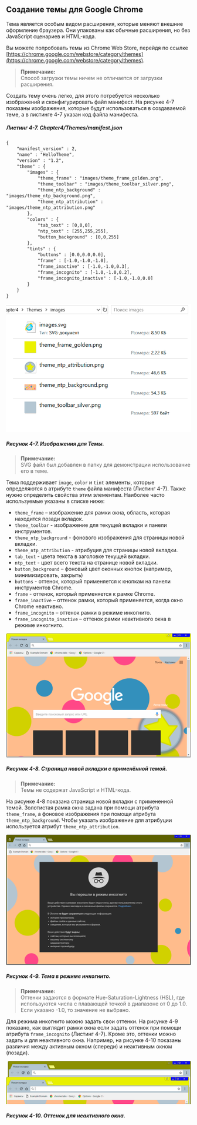 ## Создание темы для Google Chrome

Тема является особым видом расширения, которые меняют внешние оформление браузера. Они упакованы как обычные расширения, но без JavaScript сценариев и HTML-кода.

Вы можете попробовать темы из Chrome Web Store, перейдя по ссылке [https://chrome.google.com/webstore/category/themes](https://chrome.google.com/webstore/category/themes).

> **Примечание:**  
> Способ загрузки темы ничем не отличается от загрузки расширения.

Создать тему очень легко, для этого потребуется несколько изображений и сконфигурировать файл манифест. На рисунке 4-7 показаны изображения, которые будут использоваться в создаваемой теме, а в листинге 4-7 указан код файла манифеста.

##### Листинг 4-7. _Chapter4/Themes/manifest.json_

```
{
    "manifest_version" : 2,
    "name" : "HelloTheme",
    "version" : "1.2",
    "theme" : {
        "images" : {
            "theme_frame" : "images/theme_frame_golden.png", 
            "theme_toolbar" : "images/theme_toolbar_silver.png",
            "theme_ntp_background" : "images/theme_ntp_background.png",
            "theme_ntp_attribution" : "images/theme_ntp_attribution.png"
        },
        "colors" : {
            "tab_text" : [0,0,0],
            "ntp_text" : [255,255,255],
            "button_background" : [0,0,255] 
        },
        "tints" : { 
            "buttons" : [0.0,0.0,0.0],
            "frame" : [-1.0,-1.0,-1.0],
            "frame_inactive" : [-1.0,-1.0,0.3],
            "frame_incognito" : [-1.0,-1.0,0.2],
            "frame_incognito_inactive" : [-1.0,-1.0,0.0]
        }
    }
}
```

![Рисунок 4-7. Изображения для Темы](/assets/figure-4-7.png)

##### Рисунок 4-7. _Изображения для Темы._

> **Примечание:**  
> SVG файл был добавлен в папку для демонстрации использование его в теме.

Тема поддерживает `image`, `color` и `tint` элементы, которые определяются в атрибуте `theme` файла манифеста \(Листинг 4-7\). Также нужно определить свойства этим элементам. Наиболее часто используемые указаны в списке ниже:

* `theme_frame` – изображение для рамки окна, область, которая находится позади вкладок.
* `theme_toolbar` - изображение для текущей вкладки и панели инструментов.
* `theme_ntp_background` - фонового изображения для страницы новой вкладки.
* `theme_ntp_attribution` - атрибуция для страницы новой вкладки.
* `tab_text` - цвета текста в заголовке текущей вкладки.
* `ntp_text` - цвет всего текста на странице новой вкладки.
* `button_background` – фоновый цвет оконных кнопок \(например, минимизировать, закрыть\)
* `buttons` - оттенок, который применяется к кнопкам на панели инструментов Chrome.
* `frame` - оттенок, который применяется к рамке Chrome.
* `frame_inactive` – оттенок рамки, который применяется, когда окно Chrome неактивно.
* `frame_incognito` – оттенок рамки в режиме инкогнито.
* `frame_incognito_inactive` – оттенок рамки неактивного окна в режиме инкогнито.

![Рисунок 4-8. Страница новой вкладки с применённой темой](/assets/figure-4-8.png)

##### Рисунок 4-8. _Страница новой вкладки с применённой темой._

> **Примечание:**  
> Темы не содержат JavaScript и HTML-кода.

На рисунке 4-8 показана страница новой вкладки с примененной темой. Золотистая рамка окна задана при помощи атрибута `theme_frame`, а фоновое изображения при помощи атрибута `theme_ntp_background`. Чтобы указать изображение для атрибуции используется атрибут `theme_ntp_attribution`.

![Рисунок 4-9. Тема в режиме инкогнито](/assets/figure-4-9.png)

##### Рисунок 4-9. _Тема в режиме инкогнито._

> **Примечание:**  
> Оттенки задаются в формате Hue-Saturation-Lightness \(HSL\), где используются числа с плавающей точкой в диапазоне от 0 до 1.0. Если указано -1.0, то значение не выбрано.

Для режима инкогнито можно задать свои оттенки. На рисунке 4-9 показано, как выглядит рамки окна если задать оттенок при помощи атрибута `frame_incognito` \(Листинг 4-7\). Кроме это, оттенки можно задать и для неактивного окна. Например, на рисунке 4-10 показаны различия между активным окном \(спереди\) и неактивным окном \(позади\).

![Рисунок 4-10. Оттенок для неактивного окна](/assets/figure-4-10.png)

##### Рисунок 4-10. _Оттенок для неактивного окна._
